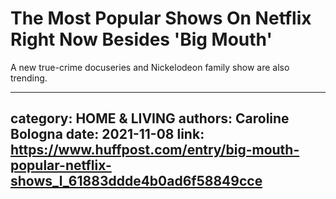 # The Most Popular Shows On Netflix Right Now Besides 'Big Mouth'

A new true-crime docuseries and Nickelodeon family show are also trending.

---
category: HOME & LIVING
authors: Caroline Bologna
date: 2021-11-08
link: https://www.huffpost.com/entry/big-mouth-popular-netflix-shows_l_61883ddde4b0ad6f58849cce
---
